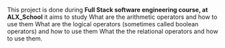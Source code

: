 This project is done during **Full Stack software engineering course, at ALX_School** it aims to study What are the arithmetic operators and how to use them
What are the logical operators (sometimes called boolean operators) and how to use them
What the the relational operators and how to use them.
